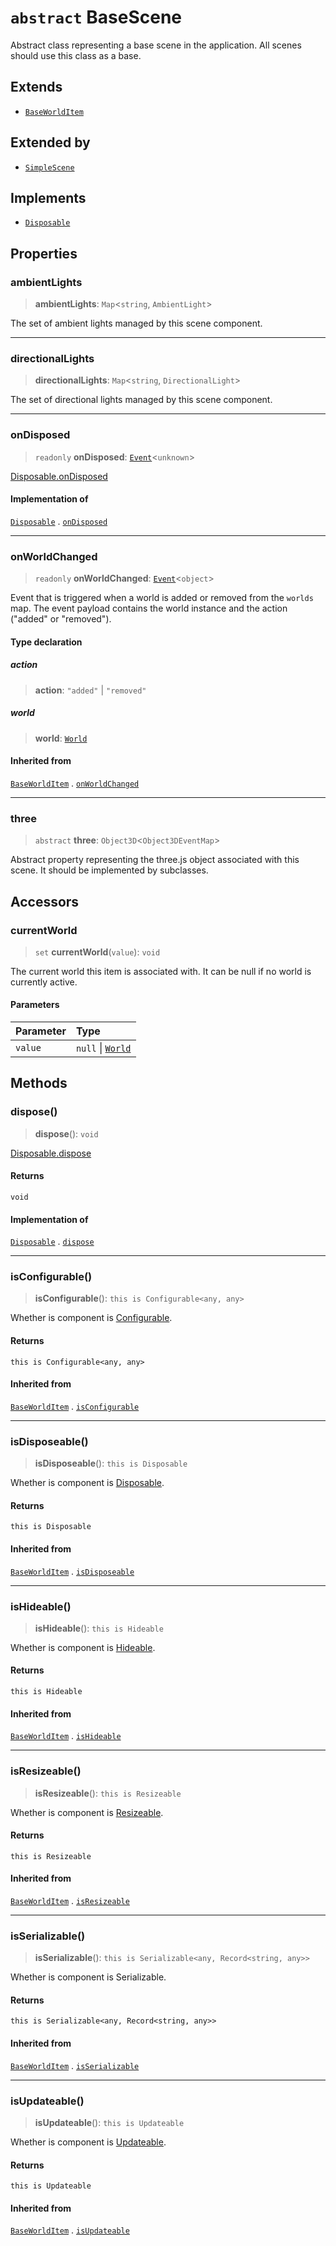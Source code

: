 # `abstract` BaseScene

Abstract class representing a base scene in the application. All scenes should use this class as a base.

## Extends

- [`BaseWorldItem`](BaseWorldItem.md)

## Extended by

- [`SimpleScene`](SimpleScene.md)

## Implements

- [`Disposable`](../interfaces/Disposable.md)

## Properties

### ambientLights

> **ambientLights**: `Map`\<`string`, `AmbientLight`\>

The set of ambient lights managed by this scene component.

***

### directionalLights

> **directionalLights**: `Map`\<`string`, `DirectionalLight`\>

The set of directional lights managed by this scene component.

***

### onDisposed

> `readonly` **onDisposed**: [`Event`](Event.md)\<`unknown`\>

[Disposable.onDisposed](../interfaces/Disposable.md#ondisposed)

#### Implementation of

[`Disposable`](../interfaces/Disposable.md) . [`onDisposed`](../interfaces/Disposable.md#ondisposed)

***

### onWorldChanged

> `readonly` **onWorldChanged**: [`Event`](Event.md)\<`object`\>

Event that is triggered when a world is added or removed from the `worlds` map.
The event payload contains the world instance and the action ("added" or "removed").

#### Type declaration

##### action

> **action**: `"added"` \| `"removed"`

##### world

> **world**: [`World`](../interfaces/World.md)

#### Inherited from

[`BaseWorldItem`](BaseWorldItem.md) . [`onWorldChanged`](BaseWorldItem.md#onworldchanged)

***

### three

> `abstract` **three**: `Object3D`\<`Object3DEventMap`\>

Abstract property representing the three.js object associated with this scene.
It should be implemented by subclasses.

## Accessors

### currentWorld

> `set` **currentWorld**(`value`): `void`

The current world this item is associated with. It can be null if no world is currently active.

#### Parameters

| Parameter | Type |
| :------ | :------ |
| `value` | `null` \| [`World`](../interfaces/World.md) |

## Methods

### dispose()

> **dispose**(): `void`

[Disposable.dispose](../interfaces/Disposable.md#dispose)

#### Returns

`void`

#### Implementation of

[`Disposable`](../interfaces/Disposable.md) . [`dispose`](../interfaces/Disposable.md#dispose)

***

### isConfigurable()

> **isConfigurable**(): `this is Configurable<any, any>`

Whether is component is [Configurable](../interfaces/Configurable.md).

#### Returns

`this is Configurable<any, any>`

#### Inherited from

[`BaseWorldItem`](BaseWorldItem.md) . [`isConfigurable`](BaseWorldItem.md#isconfigurable)

***

### isDisposeable()

> **isDisposeable**(): `this is Disposable`

Whether is component is [Disposable](../interfaces/Disposable.md).

#### Returns

`this is Disposable`

#### Inherited from

[`BaseWorldItem`](BaseWorldItem.md) . [`isDisposeable`](BaseWorldItem.md#isdisposeable)

***

### isHideable()

> **isHideable**(): `this is Hideable`

Whether is component is [Hideable](../interfaces/Hideable.md).

#### Returns

`this is Hideable`

#### Inherited from

[`BaseWorldItem`](BaseWorldItem.md) . [`isHideable`](BaseWorldItem.md#ishideable)

***

### isResizeable()

> **isResizeable**(): `this is Resizeable`

Whether is component is [Resizeable](../interfaces/Resizeable.md).

#### Returns

`this is Resizeable`

#### Inherited from

[`BaseWorldItem`](BaseWorldItem.md) . [`isResizeable`](BaseWorldItem.md#isresizeable)

***

### isSerializable()

> **isSerializable**(): `this is Serializable<any, Record<string, any>>`

Whether is component is Serializable.

#### Returns

`this is Serializable<any, Record<string, any>>`

#### Inherited from

[`BaseWorldItem`](BaseWorldItem.md) . [`isSerializable`](BaseWorldItem.md#isserializable)

***

### isUpdateable()

> **isUpdateable**(): `this is Updateable`

Whether is component is [Updateable](../interfaces/Updateable.md).

#### Returns

`this is Updateable`

#### Inherited from

[`BaseWorldItem`](BaseWorldItem.md) . [`isUpdateable`](BaseWorldItem.md#isupdateable)
